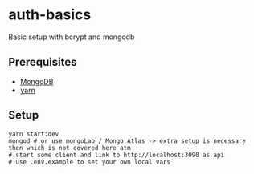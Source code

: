 # auth-basics
Basic setup with bcrypt and mongodb

## Prerequisites
- [MongoDB](https://docs.mongodb.com/manual/administration/install-community/)
- [yarn](https://yarnpkg.com/lang/en/)


## Setup
    yarn start:dev
    mongod # or use mongoLab / Mongo Atlas -> extra setup is necessary then which is not covered here atm
    # start some client and link to http://localhost:3090 as api
    # use .env.example to set your own local vars
